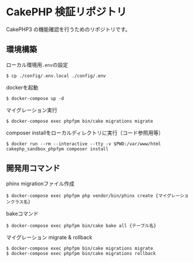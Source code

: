 # CakePHP 検証リポジトリ

CakePHP3 の機能確認を行うためのリポジトリです。

## 環境構築

ローカル環境用`.env`の設定

```
$ cp ./config/.env.local ./config/.env
```

dockerを起動

```
$ docker-compose up -d
```

マイグレーション実行

```
$ docker-compose exec phpfpm bin/cake migrations migrate
```

composer installをローカルディレクトリに実行（コード参照用等）

```
$ docker run --rm --interactive --tty -v $PWD:/var/www/html cakephp_sandbox_phpfpm composer install
```

## 開発用コマンド

phinx migrationファイル作成

```
$ docker-compose exec phpfpm php vendor/bin/phinx create {マイグレーションクラス名}
```

bakeコマンド

```
$ docker-compose exec phpfpm bin/cake bake all {テーブル名}
```

マイグレーション migrate & rollback

```
$ docker-compose exec phpfpm bin/cake migrations migrate
$ docker-compose exec phpfpm bin/cake migrations rollback
```
